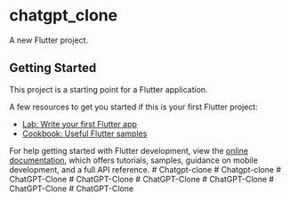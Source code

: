 # chatgpt_clone

A new Flutter project.

## Getting Started

This project is a starting point for a Flutter application.

A few resources to get you started if this is your first Flutter project:

- [Lab: Write your first Flutter app](https://docs.flutter.dev/get-started/codelab)
- [Cookbook: Useful Flutter samples](https://docs.flutter.dev/cookbook)

For help getting started with Flutter development, view the
[online documentation](https://docs.flutter.dev/), which offers tutorials,
samples, guidance on mobile development, and a full API reference.
#   C h a t g p t - c l o n e  
 #   C h a t g p t - c l o n e  
 #   C h a t G P T - C l o n e  
 #   C h a t G P T - C l o n e  
 #   C h a t G P T - C l o n e  
 #   C h a t G P T - C l o n e  
 #   C h a t G P T - C l o n e  
 #   C h a t G P T - C l o n e  
 